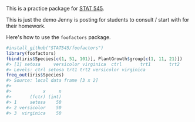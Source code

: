 <!-- README.md is generated from README.Rmd. Please edit that file -->
This is a practice package for [STAT 545](http://stat545-ubc.github.io).

This is just the demo Jenny is posting for students to consult / start with for their homework.

Here's how to use the `foofactors` package.

``` r
#install_github("STAT545/foofactors")
library(foofactors)
fbind(iris$Species[c(1, 51, 101)], PlantGrowth$group[c(1, 11, 21)])
#> [1] setosa     versicolor virginica  ctrl       trt1       trt2      
#> Levels: ctrl setosa trt1 trt2 versicolor virginica
freq_out(iris$Species)
#> Source: local data frame [3 x 2]
#> 
#>            x     n
#>       (fctr) (int)
#> 1     setosa    50
#> 2 versicolor    50
#> 3  virginica    50
```
